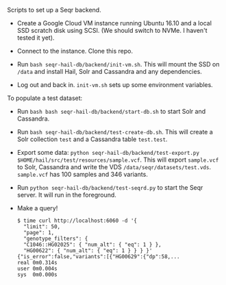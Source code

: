 Scripts to set up a Seqr backend.

 - Create a Google Cloud VM instance running Ubuntu 16.10 and a local SSD scratch disk using SCSI.  (We should switch to NVMe.  I haven't tested it yet).

 - Connect to the instance.  Clone this repo.

 - Run `bash seqr-hail-db/backend/init-vm.sh`.  This will mount the SSD on `/data` and install Hail, Solr and Cassandra and any dependencies.

 - Log out and back in.  `init-vm.sh` sets up some environment variables.

To populate a test dataset:

 - Run `bash bash seqr-hail-db/backend/start-db.sh` to start Solr and Cassandra.

 - Run `bash seqr-hail-db/backend/test-create-db.sh`.  This will create a Solr collection `test` and a Cassandra table `test.test`.

 - Export some data: `python seqr-hail-db/backend/test-export.py $HOME/hail/src/test/resources/sample.vcf`.  This will export `sample.vcf` to Solr, Cassandra and write the VDS `/data/seqr/datasets/test.vds`.  `sample.vcf` has 100 samples and 346 variants.  

 - Run `python seqr-hail-db/backend/test-seqrd.py` to start the Seqr server.  It will run in the foreground.

 - Make a query!

   ```
   $ time curl http://localhost:6060 -d '{
     "limit": 50,
     "page": 1,
     "genotype_filters": {
     "C1046::HG02025": { "num_alt": { "eq": 1 } },
     "HG00622": { "num_alt": { "eq": 1 } } } }'
   {"is_error":false,"variants":[{"HG00629":{"dp":58,...
   real	0m0.314s
   user	0m0.004s
   sys	0m0.000s
   ```
